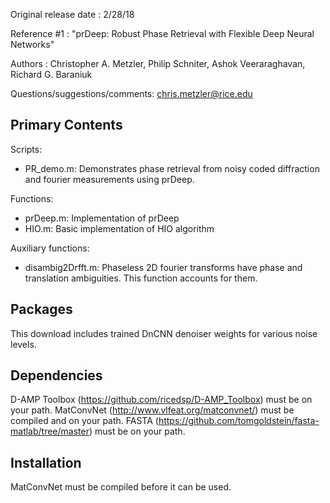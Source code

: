 Original release date : 2/28/18

Reference #1          : "prDeep: Robust Phase Retrieval with Flexible Deep Neural Networks"

Authors               : Christopher A. Metzler, Philip Schniter, Ashok Veeraraghavan, Richard G. Baraniuk


Questions/suggestions/comments: chris.metzler@rice.edu

Primary Contents
---------------------------------------------------------------------------
Scripts:
  * PR_demo.m: Demonstrates phase retrieval from noisy coded diffraction and fourier measurements using prDeep.

Functions:
  * prDeep.m: Implementation of prDeep
  * HIO.m: Basic implementation of HIO algorithm
    
Auxiliary functions:
  * disambig2Drfft.m: Phaseless 2D fourier transforms have phase and translation ambiguities. This function accounts for them.


Packages
---------------------------------------------------------------------------
This download includes trained DnCNN denoiser weights for various noise levels.

Dependencies
---------------------------------------------------------------------------
D-AMP Toolbox (https://github.com/ricedsp/D-AMP_Toolbox) must be on your path.
MatConvNet (http://www.vlfeat.org/matconvnet/) must be compiled and on your path.
FASTA (https://github.com/tomgoldstein/fasta-matlab/tree/master) must be on your path.

Installation
---------------------------------------------------------------------------
MatConvNet must be compiled before it can be used.
